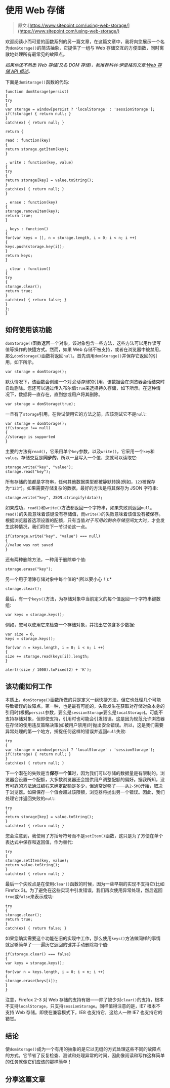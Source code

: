 # 使用 Web 存储

> 原文:[https://www.sitepoint.com/using-web-storage/](https://www.sitepoint.com/using-web-storage/)

欢迎阅读小而可爱的函数系列的另一篇文章，在这篇文章中，我将向您展示一个名为`domStorage()`的简洁抽象，它提供了一组与 Web 存储交互的方便函数，同时离散地处理所有最常见的故障点。

<cite>如果你还不熟悉 Web 存储(又名 DOM 存储)，我推荐科林·伊里格的文章:[Web 存储 API 概述](https://www.sitepoint.com/an-overview-of-the-web-storage-api/)。</cite>

下面是`domStorage()`函数的代码:

```
function domStorage(persist)
{
try
{
var storage = window[persist ? 'localStorage' : 'sessionStorage'];
if(!storage) { return null; }
}
catch(ex) { return null; }

return {

read : function(key)
{
return storage.getItem(key);
}

, write : function(key, value)
{
try
{
return storage[key] = value.toString();
}
catch(ex) { return null; }
}

, erase : function(key)
{
storage.removeItem(key);
return true;
}

, keys : function()
{
for(var keys = [], n = storage.length, i = 0; i < n; i ++)
{
keys.push(storage.key(i));
}
return keys;
}

, clear : function()
{
try
{
storage.clear();
return true;
}
catch(ex) { return false; }
}
};
}
```

## 如何使用该功能

`domStorage()`函数返回一个对象，该对象包含一些方法，这些方法可以用作读写值等操作的快捷方式。然而，如果 Web 存储不被支持，或者在浏览器中被禁用，那么`domStorage()`函数将返回`null`。首先调用`domStorage()`并保存它返回的引用，如下所示。

```
var storage = domStorage();
```

默认情况下，该函数会创建一个对*会话存储*的引用，该数据会在浏览器会话结束时自动删除。您还可以通过传入布尔值`true`来选择持久存储，如下所示。在这种情况下，数据将一直存在，直到您或用户将其删除。

```
var storage = domStorage(true);
```

一旦有了`storage`引用，在尝试使用它的方法之前，应该测试它不是`null`:

```
var storage = domStorage();
if(storage !== null)
{
//storage is supported
}
```

主要的方法有`read()`，它采用单个`key`参数，以及`write()`，它采用一个`key`和`value`。存储交互是**同步的**，所以一旦写入一个值，您就可以读取它:

```
storage.write("key", "value");
storage.read("key");
```

所有存储的值都是字符串，任何其他数据类型都被静默转换(例如，`123`被保存为`"123"`)。如果需要存储复杂的数据，最好的方法是将其保存为 JSON 字符串:

```
storage.write("key", JSON.stringify(data));
```

如果成功，`read()`和`write()`方法都返回一个字符串，如果失败则返回`null`。`read()`的失败意味着该键没有存储值，而`write()`的失败意味着该值没有被保存。根据浏览器首选项设置的配额，只有当值*对于可用的剩余存储空间*太大时，才会发生这种情况，我们将在下一节讨论这一点。

```
if(storage.write("key", "value") === null)
{
//value was not saved
}
```

还有两种删除方法，一种用于删除单个值:

```
storage.erase("key");
```

另一个用于清除存储对象中每个值的*(所以要小心！):*

```
storage.clear();
```

最后，有一个`keys()`方法，为存储对象中当前定义的每个值返回一个字符串键数组:

```
var keys = storage.keys();
```

例如，您可以使用它来检查一个存储对象，并找出它包含多少数据:

```
var size = 0,
keys = storage.keys();

for(var n = keys.length, i = 0; i < n; i ++)
{
size += storage.read(keys[i]).length;
}

alert((size / 1000).toFixed(2) + 'K');
```

## 该功能如何工作

本质上，`domStorage()`函数所做的只是定义一组快捷方法，但它也处理几个可能导致错误的故障点。第一种，也是最有可能的，失败发生在获取对存储对象本身的引用时(根据`persist`参数，要么是`sessionStorage`要么是`localStorage`)。可能不支持存储对象，但即使支持，引用时也可能会引发错误。这是因为规范允许浏览器在存储的使用违反策略决策(如被用户禁用)时抛出安全错误。所以，这是我们需要异常处理的第一个地方，捕捉任何这样的错误并返回`null`失败:

```
try
{
var storage = window[persist ? 'localStorage' : 'sessionStorage'];
if(!storage) { return null; }
}
catch(ex) { return null; }
```

下一个潜在的失败是当**保存一个值**时，因为我们可以存储的数据量是有限制的。浏览器会设置一个配额，大多数浏览器还会提供用户调整配额的偏好。据我所知，没有可靠的方法通过编程来确定配额是多少，但通常足够了——从`2-5MB`开始，取决于浏览器。如果保存一个值会超过该限额，浏览器将抛出另一个错误。因此，我们处理它并返回失败的`null`:

```
try
{
return storage[key] = value.toString();
}
catch(ex) { return null; }
```

您会注意到，我使用了方括号符号而不是`setItem()`函数，这只是为了方便在单个表达式中保存和返回值，作为替代:

```
try
{
storage.setItem(key, value);
return value.toString();
}
catch(ex) { return null; }
```

最后一个失败点是在使用`clear()`函数的时候，因为一些早期的实现不支持它(比如 Firefox 3)。为了避免在这些实现中引发错误，我们再次使用异常处理，然后返回`true`或`false`来表示成功:

```
try
{
storage.clear();
return true;
}
catch(ex) { return false; }
```

如果您确实需要这个功能在旧的实现中工作，那么使用`keys()`方法做同样的事情就足够简单了——遍历它返回的键并手动删除每个值:

```
if(storage.clear() === false)
{
var keys = storage.keys();

for(var n = keys.length, i = 0; i < n; i ++)
{
storage.erase(keys[i]);
}
}
```

注意，Firefox 2-3 对 Web 存储的支持有限——除了缺少对`clear()`的支持，根本不支持`localStorage`，只支持`sessionStorage`。同样值得注意的是，IE7 根本不支持 Web 存储。即使在兼容模式下，IE8 也支持它，这给人一种 IE7 也支持它的错觉。

## 结论

使`domStorage()`成为一个有用的抽象的是它以无缝的方式处理这些不同的故障点的方式。它节省了反复检查、测试和处理异常的时间，因此像阅读和写作这样简单的任务就像它们应该的那样简单！

## 分享这篇文章